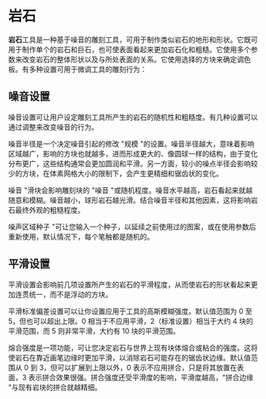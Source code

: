 # 岩石

**岩石**工具是一种基于噪音的雕刻工具，可用于制作类似岩石的地形和形状。它既可用于制作单个的岩石和巨石，也可使表面看起来更加岩石化和粗糙。它使用多个参数来改变岩石的整体形状以及与所处表面的关系。它使用选择的方块来确定调色板。有多种设置可用于微调工具的雕刻行为：

## 噪音设置
 噪音设置可让用户设定雕刻工具所产生的岩石的随机性和粗糙度。有几种设置可以通过调整来改变噪音的行为。

噪音半径是一个决定噪音引起的修改 "规模 "的设置。噪音半径越大，意味着影响区域越广，影响的方块也就越多，进而形成更大的、像圆球一样的结构，由于变化分布更广，这些结构通常会更加圆润和平滑。另一方面，较小的噪点半径会影响较少的方块，在体素网格大小的限制下，会产生更精细和锯齿状的变化。

噪音 "滑块会影响雕刻块的 "噪音 "或随机程度。噪音水平越高，岩石看起来就越随意和模糊。噪音越小，球形岩石越光滑。结合噪音半径和其他因素，这将影响岩石最终外观的粗糙程度。

噪声区域种子 "可让您输入一个种子，以延续之前使用过的图案，或在使用参数后重新使用，默认情况下，每个笔触都是随机的。

## 平滑设置
平滑设置会影响前几项设置所产生的岩石的平滑程度，从而使岩石的形状看起来更加连贯统一，而不是浮动的方块。

平滑标准偏差设置可以让你设置应用于工具的高斯模糊强度。默认值范围为 0 至 5，但也可以超出上限。0 相当于不应用平滑，2（标准设置）相当于大约 4 块的平滑范围，而 5 则非常平滑，大约有 10 块的平滑范围。

熔合强度是一项功能，可让您决定岩石与世界上现有块体熔合或粘合的强度。这将使岩石在靠近画笔边缘时更加平滑，以消除岩石可能存在的锯齿状边缘。默认值范围从 0 到 3，但可以扩展到上限以外，0 表示不应用拼合，只是将其放置在表面，3 表示拼合效果很强。拼合强度还受平滑度的影响，平滑度越高，"拼合边缘 "与现有岩块的拼合就越精细。